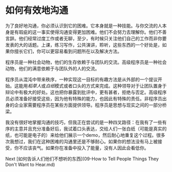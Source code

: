 # 如何有效地沟通

为了良好地沟通，你必须认识到它的困难。它本身就是一种技能。与你交流的人本身是有瑕疵的这一事实使得沟通变得更加困难。他们不会努力去理解你。他们不善言辞。他们经常过度工作或者无聊，至少，有时候只关注他们自己的工作而非你要发表的大的话题。上课，练习写作，公共演讲，聆听，这些东西的一个好处是，如果你擅长它们，你可以更容易看到问题所在以及解决方法。

程序员是一种社会动物，他们的生存依赖于与团队的交流。高级程序员是一种社会动物，他们的满意依赖于与团队外的人的交流。

程序员从混沌中带来秩序，一种实现这一目标的有趣方法是从外部的一个提议开始。这能用*稻草人*或*白纸*模式或者口头的方式来完成。这种领导对于让团队置身于辩论中有极大的好处。这也把你暴露到批评中，更有甚者，拒绝与否定。高级程序员必须准备好接受这些，因为他有特殊的能力，也因此有特殊的责任。非程序员出身的企业家需要程序员在某些方面提供领导。程序员是思想与现实之间的一部分桥梁。

我没有很好地掌握沟通的技巧，但我正在尝试的是一种四叉路径：在我有了一些有序的主意并且充分准备好后，我试着口头表达，交给人们一张白纸（可能是真实的纸，也可能是电子的）来给他们展示一个demo，然后耐心地重复这个过程。很多次我想过，我们在这种困难的沟通里还是不够耐心。如果你的想法没有马上被接受，你不应该丧气。如果你在准备中投入了能量，没有人因此会看低你。

Next [如何告诉人们他们不想听的东西](09-How to Tell People Things They Don't Want to Hear.md)
